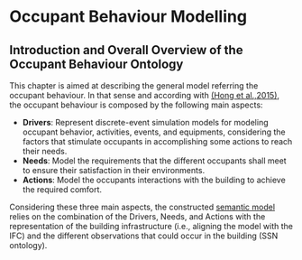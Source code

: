 # Occupant Behaviour Modelling

## Introduction and Overall Overview of the Occupant Behaviour Ontology

This chapter is aimed at describing the general model referring the occupant behaviour. In that sense and according with [(Hong et al.,2015)][@Honng2015], the occupant behaviour is composed by the following main aspects:

- **Drivers**: Represent discrete-event simulation models for modeling occupant behavior, activities, events, and equipments, considering the factors that stimulate occupants in accomplishing some actions to reach their needs.
- **Needs**: Model the requirements that the different occupants shall meet to ensure their satisfaction in their environments.
- **Actions**: Model the occupants interactions with the building to achieve the required comfort.

Considering these three main aspects, the constructed [semantic model](https://cdn.rawgit.com/HIT2GAP-EU-PROJECT/BEMOnt/gh-pages/owlSpecificationDoc/index-en.html) relies on the combination of the Drivers, Needs, and Actions with the representation of the building infrastructure (i.e., aligning the model with the IFC) and the different observations that could occur in the building (SSN ontology).

[@Honng2015]: http://doi.org/10.1016/j.buildenv.2015.08.006 "Hong, T., D’Oca, S., Taylor-Lange, S. C., Turner, W. J. N., Chen, Y., & Corgnati, S. P. (2015). An ontology to represent energy-related occupant behavior in buildings. Part II: Implementation of the DNAS framework using an XML schema. Building and Environment, 94(P1), 196–205."


